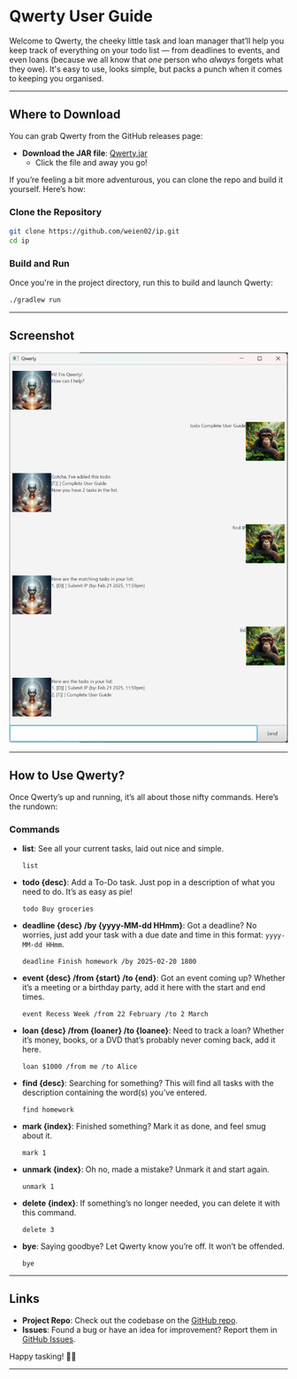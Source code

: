 # Qwerty User Guide

Welcome to Qwerty, the cheeky little task and loan manager that’ll help you keep track of everything on your todo list — from deadlines to events, and even loans (because we all know that *one* person who *always* forgets what they owe). It's easy to use, looks simple, but packs a punch when it comes to keeping you organised.

---

## Where to Download

You can grab Qwerty from the GitHub releases page:

- **Download the JAR file**: [Qwerty.jar](https://github.com/weien02/ip/releases)
    - Click the file and away you go!

If you’re feeling a bit more adventurous, you can clone the repo and build it yourself. Here’s how:

### Clone the Repository

```bash
git clone https://github.com/weien02/ip.git
cd ip
```

### Build and Run

Once you're in the project directory, run this to build and launch Qwerty:

```bash
./gradlew run
```

---
## Screenshot
![Qwerty UI](Ui.png)

---

## How to Use Qwerty?

Once Qwerty’s up and running, it’s all about those nifty commands. Here’s the rundown:

### Commands

- **list**: See all your current tasks, laid out nice and simple.

  ```text
  list
  ```

- **todo {desc}**: Add a To-Do task. Just pop in a description of what you need to do. It’s as easy as pie!

  ```text
  todo Buy groceries
  ```

- **deadline {desc} /by {yyyy-MM-dd HHmm}**: Got a deadline? No worries, just add your task with a due date and time in this format: `yyyy-MM-dd HHmm`.

  ```text
  deadline Finish homework /by 2025-02-20 1800
  ```

- **event {desc} /from {start} /to {end}**: Got an event coming up? Whether it’s a meeting or a birthday party, add it here with the start and end times.

  ```text
  event Recess Week /from 22 February /to 2 March
  ```

- **loan {desc} /from {loaner} /to {loanee}**: Need to track a loan? Whether it’s money, books, or a DVD that’s probably never coming back, add it here.

  ```text
  loan $1000 /from me /to Alice
  ```

- **find {desc}**: Searching for something? This will find all tasks with the description containing the word(s) you’ve entered.

  ```text
  find homework
  ```

- **mark {index}**: Finished something? Mark it as done, and feel smug about it.

  ```text
  mark 1
  ```

- **unmark {index}**: Oh no, made a mistake? Unmark it and start again.

  ```text
  unmark 1
  ```

- **delete {index}**: If something’s no longer needed, you can delete it with this command.

  ```text
  delete 3
  ```

- **bye**: Saying goodbye? Let Qwerty know you’re off. It won’t be offended.

  ```text
  bye
  ```

---

## Links

- **Project Repo**: Check out the codebase on the [GitHub repo](https://github.com/weien02/ip).
- **Issues**: Found a bug or have an idea for improvement? Report them in [GitHub Issues](https://github.com/weien02/ip/issues).

Happy tasking! 🤖✨

---
